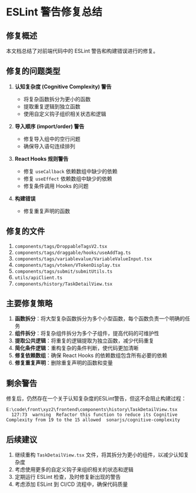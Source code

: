 # ESLint 警告修复总结

## 修复概述

本文档总结了对前端代码中的 ESLint 警告和构建错误进行的修复。

## 修复的问题类型

1. **认知复杂度 (Cognitive Complexity) 警告**
   - 将复杂函数拆分为更小的函数
   - 提取重复逻辑到独立函数
   - 使用自定义钩子组织相关状态和逻辑

2. **导入顺序 (import/order) 警告**
   - 修复导入组中的空行问题
   - 确保导入语句连续排列

3. **React Hooks 规则警告**
   - 修复 `useCallback` 依赖数组中缺少的依赖
   - 修复 `useEffect` 依赖数组中缺少的依赖
   - 修复条件调用 Hooks 的问题

4. **构建错误**
   - 修复重复声明的函数

## 修复的文件

1. `components/tags/DroppableTagsV2.tsx`
2. `components/tags/draggable/hooks/useAddTag.ts`
3. `components/tags/variablevalue/VariableValueInput.tsx`
4. `components/tags/vtoken/VTokenDisplay.tsx`
5. `components/tags/submit/submitUtils.ts`
6. `utils/apiClient.ts`
7. `components/history/TaskDetailView.tsx`

## 主要修复策略

1. **函数拆分**：将大型复杂函数拆分为多个小型函数，每个函数负责一个明确的任务
2. **组件拆分**：将复杂组件拆分为多个子组件，提高代码的可维护性
3. **提取公共逻辑**：将重复的逻辑提取为独立函数，减少代码重复
4. **简化条件逻辑**：重构复杂的条件判断，使代码更加清晰
5. **修复依赖数组**：确保 React Hooks 的依赖数组包含所有必要的依赖
6. **修复重复声明**：删除重复声明的函数和变量

## 剩余警告

修复后，仍然存在一个关于认知复杂度的ESLint警告，但这不会阻止构建过程：

```
E:\code\front\xyz2\frontend\components\history\TaskDetailView.tsx
  127:73  warning  Refactor this function to reduce its Cognitive Complexity from 19 to the 15 allowed  sonarjs/cognitive-complexity
```

## 后续建议

1. 继续重构 `TaskDetailView.tsx` 文件，将其拆分为更小的组件，以减少认知复杂度
2. 考虑使用更多的自定义钩子来组织相关的状态和逻辑
3. 定期运行 ESLint 检查，及时修复新出现的警告
4. 考虑添加 ESLint 到 CI/CD 流程中，确保代码质量
